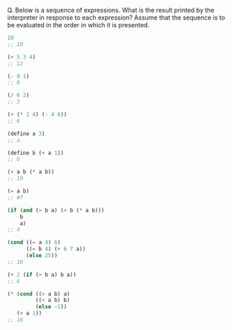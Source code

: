 Q. Below is a sequence of expressions. What is the result printed by the interpreter in response to each expression? Assume that the sequence is to be evaluated in the order in which it is presented.

```scheme
10
;; 10

(+ 5 3 4)
;; 12

(- 9 1)
;; 8

(/ 6 2)
;; 3

(+ (* 2 4) (- 4 6))
;; 6

(define a 3)
;; a

(define b (+ a 1))
;; b

(+ a b (* a b))
;; 19

(= a b)
;; #f

(if (and (> b a) (< b (* a b)))
    b
    a)
;; 4

(cond ((= a 4) 6)
      ((= b 4) (+ 6 7 a))
      (else 25))
;; 16

(+ 2 (if (> b a) b a))
;; 6

(* (cond ((> a b) a)
         ((< a b) b)
         (else -1))
   (+ a 1))
;; 16
```
